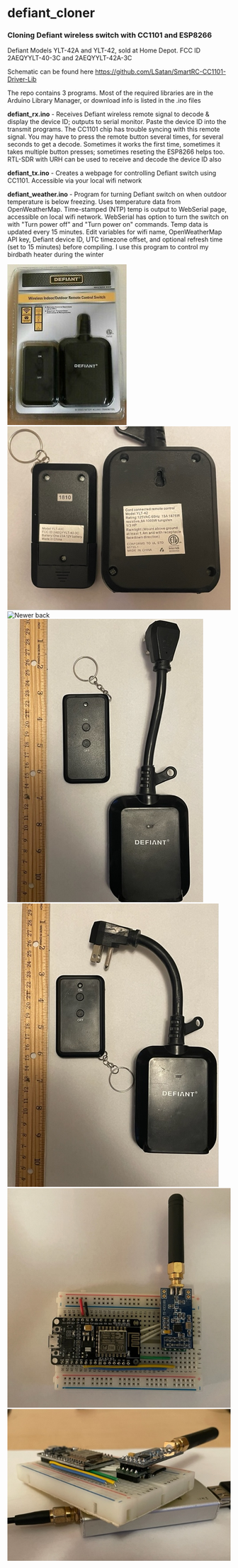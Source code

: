 # defiant_cloner
### Cloning Defiant wireless switch with CC1101 and ESP8266
Defiant Models YLT-42A and YLT-42, sold at Home Depot. FCC ID 2AEQYYLT-40-3C and 2AEQYYLT-42A-3C

Schematic can be found here https://github.com/LSatan/SmartRC-CC1101-Driver-Lib

The repo contains 3 programs. Most of the required libraries are in the Arduino Library Manager, or download info is listed in the .ino files
    
**defiant_rx.ino** - Receives Defiant wireless remote signal to decode & display the device ID; outputs to serial monitor. Paste the 
                 device ID into the transmit programs. The CC1101 chip has trouble syncing with this remote signal. You may have to press 
                 the remote button several times, for several seconds to get a decode. Sometimes it works the first time, sometimes 
                 it takes multiple button presses; sometimes reseting the ESP8266 helps too. RTL-SDR with URH can be used to receive and
                 decode the device ID also
                 
**defiant_tx.ino** - Creates a webpage for controlling Defiant switch using CC1101. Accessible via your local wifi network

**defiant_weather.ino** - Program for turning Defiant switch on when outdoor temperature is below freezing. Uses temperature data 
                      from OpenWeatherMap. Time-stamped (NTP) temp is output to WebSerial page, accessible on local wifi network. 
                      WebSerial has option to turn the switch on with "Turn power off" and "Turn power on" commands. Temp data
                      is updated every 15 minutes. Edit variables for wifi name, OpenWeatherMap API key, 
                      Defiant device ID, UTC timezone offset, and optional refresh time (set to 15 minutes) before compiling.
                      I use this program to control my birdbath heater during the winter


![Defiant package](/images/defiant_box.jpg)
![Older_back](/images/olderModel_back.jpg)
![Newer back](/iamges/newerModel_back.jpg)
![Older_front](/images/olderModel_front.jpg)
![Newer_front](/images/newerModel_front.jpg)
![NodeMCU](/images/breadboard1.jpg)
![NodeMCU](/images/breadboard2.jpg)
